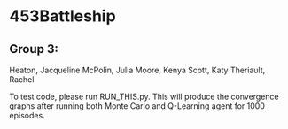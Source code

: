 # 453Battleship
## Group 3:      
Heaton, Jacqueline
McPolin, Julia
Moore, Kenya
Scott, Katy
Theriault, Rachel

To test code, please run RUN_THIS.py. This will produce the convergence graphs after running both Monte Carlo and Q-Learning agent for 1000 episodes.
